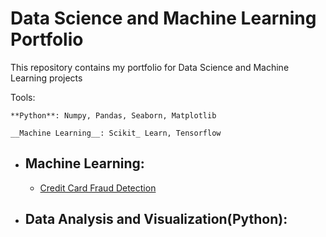 # Data Science and Machine Learning Portfolio 
   This repository contains my portfolio for Data Science and Machine Learning projects
  
   Tools:
   
    **Python**: Numpy, Pandas, Seaborn, Matplotlib
   
    __Machine Learning__: Scikit_ Learn, Tensorflow 
   
   
* ## Machine Learning:
    * [Credit Card Fraud Detection](https://github.com/spregler/Data-Science-Machine-Learning/tree/master/Credit%20Card%20Fraud)
   
* ## Data Analysis and Visualization(Python):
